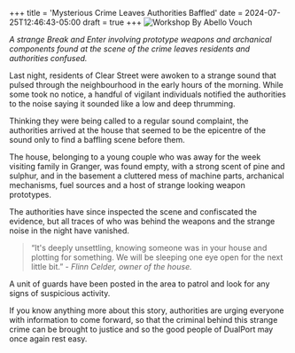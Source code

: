 +++
title = 'Mysterious Crime Leaves Authorities Baffled'
date = 2024-07-25T12:46:43-05:00
draft = true
+++
![Workshop](workshop.jpg)
By Abello Vouch

_A strange Break and Enter involving prototype weapons and archanical components found at the scene of the crime leaves residents and authorities confused._

Last night, residents of Clear Street were awoken to a strange sound that pulsed through the neighbourhood in the early hours of the morning. While some took no notice, a handful of vigilant individuals notified the authorities to the noise saying it sounded like a low and deep thrumming.

Thinking they were being called to a regular sound complaint, the authorities arrived at the house that seemed to be the epicentre of the sound only to find a baffling scene before them.

The house, belonging to a young couple who was away for the week visiting family in Granger, was found empty, with a strong scent of pine and sulphur, and in the basement a cluttered mess of machine parts, archanical mechanisms, fuel sources and a host of strange looking weapon prototypes.

The authorities have since inspected the scene and confiscated the evidence, but all traces of who was behind the weapons and the strange noise in the night have vanished.

> “It's deeply unsettling, knowing someone was in your house and plotting for something. We will be sleeping one eye open for the next little bit.” - _Flinn Celder, owner of the house._

A unit of guards have been posted in the area to patrol and look for any signs of suspicious activity.

If you know anything more about this story, authorities are urging everyone with information to come forward, so that the criminal behind this strange crime can be brought to justice and so the good people of DualPort may once again rest easy.